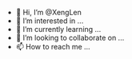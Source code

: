 - 👋 Hi, I’m @XengLen
- 👀 I’m interested in ...
- 🌱 I’m currently learning ...
- 💞️ I’m looking to collaborate on ...
- 📫 How to reach me ...

<!---
XengLen/XengLen is a ✨ special ✨ repository because its `README.md` (this file) appears on your GitHub profile.
You can click the Preview link to take a look at your changes.
--->
